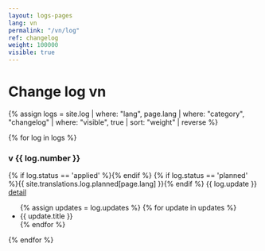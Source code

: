 ```yaml
---
layout: logs-pages
lang: vn
permalink: "/vn/log"
ref: changelog
weight: 100000
visible: true
---
```


# Change log vn

{% assign logs = site.log | where: "lang", page.lang | where: "category", "changelog" | where: "visible", true | sort: "weight" | reverse %}

{% for log in logs %}
<div class="log-excerpt">

<h3> v {{ log.number }} </h3>

<div class="{{ log.status }} {{ log.lang }} log-date">
	{% if log.status == 'applied' %}<span class="log-status-text"><i class="fa fa-check"></i></span>{% endif %}
	{% if log.status == 'planned' %}<span class="log-status-text">{{ site.translations.log.planned[page.lang] }}</span>{% endif %}
	<span>{{ log.update }}</span>
	<a href="{{ log.permalink }}" class="btn btn-default btn-sm log-detail-button pull-right">detail</a>
</div>

<ul class="changelog">
	{% assign updates = log.updates %}
	{% for update in updates %}
	<li class="ch-{{ update.status }} {{ log.lang }}">{{ update.title }}</li>
	{% endfor %}
</ul>

{% endfor %}
</div>
